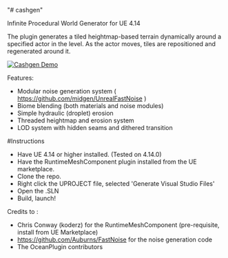 "# cashgen" 

Infinite Procedural World Generator for UE 4.14

The plugin generates a tiled heightmap-based terrain dynamically around a specified actor in the level. As the actor moves, tiles are repositioned and regenerated around it.

[![Cashgen Demo](http://img.youtube.com/vi/T-dM0blrBa3LY/0.jpg)](https://www.youtube.com/watch?v=dM0blrBa3LY)

Features:

* Modular noise generation system ( https://github.com/midgen/UnrealFastNoise )
* Biome blending (both materials and noise modules)
* Simple hydraulic (droplet) erosion
* Threaded heightmap and erosion system
* LOD system with hidden seams and dithered transition


#Instructions

* Have UE 4.14 or higher installed. (Tested on 4.14.0)
* Have the RuntimeMeshComponent plugin installed from the UE marketplace.
* Clone the repo.
* Right click the UPROJECT file, selected 'Generate Visual Studio Files'
* Open the .SLN
* Build, launch!



Credits to :
* Chris Conway (koderz) for the RuntimeMeshComponent (pre-requisite, install from UE Marketplace)
* https://github.com/Auburns/FastNoise for the noise generation code
* The OceanPlugin contributors
